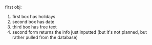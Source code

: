 first obj:
  1. first box has holidays
  2. second box has date
  3. third box has free text
  4. second form returns the info just inputted (but it's not planned, but rather pulled from the database)
